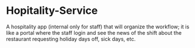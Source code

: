 # Hopitality-Service
 A hospitality app (internal only for staff) that will organize the workflow; it is like a portal where the staff login and see the news of the shift about the restaurant requesting holiday days off, sick days, etc.
